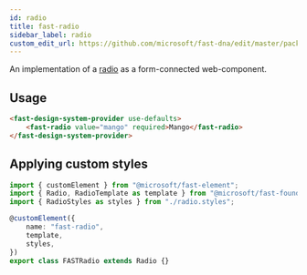 ```yaml
---
id: radio
title: fast-radio
sidebar_label: radio
custom_edit_url: https://github.com/microsoft/fast-dna/edit/master/packages/web-components/fast-foundation/src/radio/README.md
---
```


An implementation of a [radio](https://developer.mozilla.org/en-US/docs/Web/HTML/Element/input/radio) as a form-connected web-component.

## Usage

```html live
<fast-design-system-provider use-defaults>
    <fast-radio value="mango" required>Mango</fast-radio>
</fast-design-system-provider>
 ```

## Applying custom styles

```ts
import { customElement } from "@microsoft/fast-element";
import { Radio, RadioTemplate as template } from "@microsoft/fast-foundation";
import { RadioStyles as styles } from "./radio.styles";

@customElement({
    name: "fast-radio",
    template,
    styles,
})
export class FASTRadio extends Radio {}
```